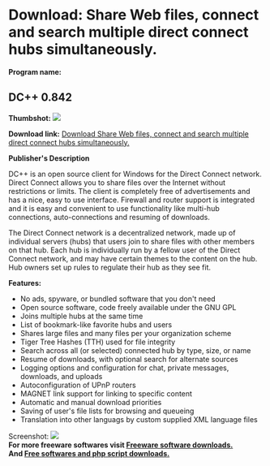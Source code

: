 # Download: Share Web files, connect and search multiple direct connect hubs simultaneously.

**Program name:**

## DC++ 0.842

  
**Thumbshot:** ![](http://www.freewarefiles.com/screenshot/dcplusplus07_md.jpg)   
  
**Download link:** [Download Share Web files, connect and search multiple direct connect hubs simultaneously.](http://freesoftwares.boysofts.com/DC-PlusPlus_program_11727.html)  
  


**Publisher's Description**  
  


DC++ is an open source client for Windows for the Direct Connect network. Direct Connect allows you to share files over the Internet without restrictions or limits. The client is completely free of advertisements and has a nice, easy to use interface. Firewall and router support is integrated and it is easy and convenient to use functionality like multi-hub connections, auto-connections and resuming of downloads. 

The Direct Connect network is a decentralized network, made up of individual servers (hubs) that users join to share files with other members on that hub. Each hub is individually run by a fellow user of the Direct Connect network, and may have certain themes to the content on the hub. Hub owners set up rules to regulate their hub as they see fit.

**Features:**

  * No ads, spyware, or bundled software that you don't need 
  * Open source software, code freely available under the GNU GPL 
  * Joins multiple hubs at the same time 
  * List of bookmark-like favorite hubs and users 
  * Shares large files and many files per your organization scheme 
  * Tiger Tree Hashes (TTH) used for file integrity 
  * Search across all (or selected) connected hub by type, size, or name 
  * Resume of downloads, with optional search for alternate sources 
  * Logging options and configuration for chat, private messages, downloads, and uploads 
  * Autoconfiguration of UPnP routers 
  * MAGNET link support for linking to specific content 
  * Automatic and manual download priorities 
  * Saving of user's file lists for browsing and queueing 
  * Translation into other languags by custom supplied XML language files 

  
  
Screenshot: ![](http://www.freewarefiles.com/screenshot/dcplusplus07.jpg)   
**For more freeware softwares visit [Freeware software downloads.](http://freesoftwares.boysofts.com/)**   
**And [Free softwares and php script downloads.](http://www.boysofts.com/)**
